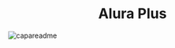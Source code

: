 <h1 align="center"> Alura Plus </h1>

![capareadme](https://github.com/ovattsuG/Alura-Plus/assets/112031013/fe2f84be-d912-42b9-876f-5a0d663ca2db)
